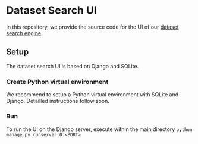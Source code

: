 # Dataset Search UI

In this repository, we provide the source code for the UI of our [dataset search engine](https://github.com/michaelfaerber/dataset-search).

## Setup

The dataset search UI is based on Django and SQLite.

### Create Python virtual environment

We recommend to setup a Python virtual environment with SQLite and Django.
Detailled instructions follow soon.

### Run

To run the UI on the Django server, execute within the main directory
<code>python manage.py runserver 0:&lt;PORT&gt;</code>
